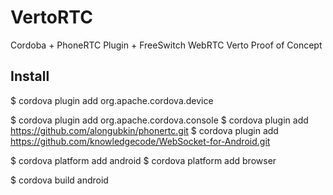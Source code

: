 # VertoRTC

Cordoba + PhoneRTC Plugin + FreeSwitch WebRTC Verto Proof of Concept

## Install

$ cordova plugin add org.apache.cordova.device

$ cordova plugin add org.apache.cordova.console
$ cordova plugin add https://github.com/alongubkin/phonertc.git
$ cordova plugin add https://github.com/knowledgecode/WebSocket-for-Android.git

$ cordova platform add android 
$ cordova platform add browser

$ cordova build android


